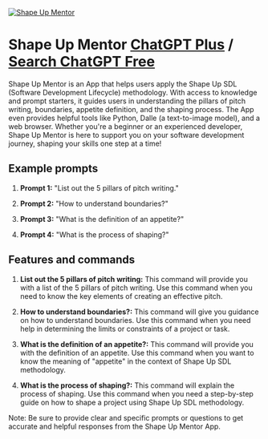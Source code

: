 
[![Shape Up Mentor](https://files.oaiusercontent.com/file-8ycSxwXU0rWdVxh4EwymI3Fz?se=2123-10-16T20%3A23%3A12Z&sp=r&sv=2021-08-06&sr=b&rscc=max-age%3D31536000%2C%20immutable&rscd=attachment%3B%20filename%3D7c1ef610-6358-4720-8fd0-89c8cfc6d9a6.png&sig=udz/fkMctX0jNlfepmp/WxC58UDyextUySQz9VbeXlk%3D)](https://chat.openai.com/g/g-kNCGMNWkM-shape-up-mentor)

# Shape Up Mentor [ChatGPT Plus](https://chat.openai.com/g/g-kNCGMNWkM-shape-up-mentor) / [Search ChatGPT Free](https://gptcall.net/index.html#/?search=Shape%20Up%20Mentor)

Shape Up Mentor is an App that helps users apply the Shape Up SDL (Software Development Lifecycle) methodology. With access to knowledge and prompt starters, it guides users in understanding the pillars of pitch writing, boundaries, appetite definition, and the shaping process. The App even provides helpful tools like Python, Dalle (a text-to-image model), and a web browser. Whether you're a beginner or an experienced developer, Shape Up Mentor is here to support you on your software development journey, shaping your skills one step at a time!

## Example prompts

1. **Prompt 1:** "List out the 5 pillars of pitch writing."

2. **Prompt 2:** "How to understand boundaries?"

3. **Prompt 3:** "What is the definition of an appetite?"

4. **Prompt 4:** "What is the process of shaping?"

## Features and commands

1. **List out the 5 pillars of pitch writing:** This command will provide you with a list of the 5 pillars of pitch writing. Use this command when you need to know the key elements of creating an effective pitch.

2. **How to understand boundaries?:** This command will give you guidance on how to understand boundaries. Use this command when you need help in determining the limits or constraints of a project or task.

3. **What is the definition of an appetite?:** This command will provide you with the definition of an appetite. Use this command when you want to know the meaning of "appetite" in the context of Shape Up SDL methodology.

4. **What is the process of shaping?:** This command will explain the process of shaping. Use this command when you need a step-by-step guide on how to shape a project using Shape Up SDL methodology.

Note: Be sure to provide clear and specific prompts or questions to get accurate and helpful responses from the Shape Up Mentor App.


